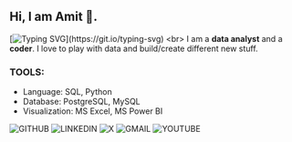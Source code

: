 ## Hi, I am Amit 👋.

[![Typing SVG](https://readme-typing-svg.demolab.com?font=Fira+Code&pause=1000&random=false&width=435&lines=Data+Analyst+at+Your+Service!)](https://git.io/typing-svg)
<br>
I am a **data analyst** and a **coder**. I love to play with data and build/create different new stuff.

### TOOLS:
- Language: SQL, Python
- Database: PostgreSQL, MySQL
- Visualization: MS Excel, MS Power BI


![GITHUB](https://img.shields.io/badge/GITHUB-black?style=for-the-badge&logo=GITHUB&logoColor=white)
![LINKEDIN](https://img.shields.io/badge/LINKEDIN-blue?style=for-the-badge&logo=LINKEDIN&logoColor=white)
![X](https://img.shields.io/badge/X-black?style=for-the-badge&logo=X&logoColor=white)
![GMAIL](https://img.shields.io/badge/GMAIL-red?style=for-the-badge&logo=GMAIL&logoColor=white)
![YOUTUBE](https://img.shields.io/badge/YOUTUBE-red?style=for-the-badge&logo=YOUTUBE&logoColor=white)


<!--
**amitht007/amitht007** is a ✨ _special_ ✨ repository because its `README.md` (this file) appears on your GitHub profile.

Here are some ideas to get you started:

- 🔭 I’m currently working on ...
- 🌱 I’m currently learning ...
- 👯 I’m looking to collaborate on ...
- 🤔 I’m looking for help with ...
- 💬 Ask me about ...
- 📫 How to reach me: ...
- 😄 Pronouns: ...
- ⚡ Fun fact: ...
-->
